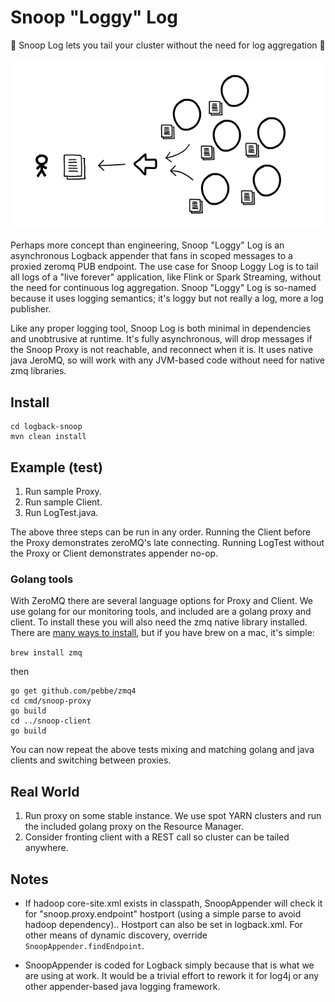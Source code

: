 # Snoop "Loggy" Log

👀 Snoop Log lets you tail your cluster without the need for log aggregation 👀

![log message flow](./ClusterTail.png)

Perhaps more concept than engineering, Snoop "Loggy" Log is an asynchronous Logback appender that fans in scoped messages to a proxied zeromq PUB endpoint. The use case for Snoop Loggy Log is to tail all logs of a "live forever" application, like Flink or Spark Streaming, without the need for continuous log aggregation. Snoop "Loggy" Log is so-named because it uses logging semantics; it's loggy but not really a log, more a log publisher. 
 
Like any proper logging tool, Snoop Log is both minimal in dependencies and unobtrusive at runtime. It's fully asynchronous, will drop messages if the Snoop Proxy is not reachable, and reconnect when it is. It uses native java JeroMQ, so will work with any JVM-based code without need for native zmq libraries.

## Install 
```
cd logback-snoop 
mvn clean install
```

## Example (test)

1. Run sample Proxy.
2. Run sample Client.
3. Run LogTest.java.

The above three steps can be run in any order. Running the Client before the Proxy demonstrates zeroMQ's late connecting. Running LogTest without the Proxy or Client demonstrates appender no-op. 

### Golang tools

With ZeroMQ there are several language options for Proxy and Client. We use golang for our monitoring tools, and included are a golang proxy and client. To install these you will also need the zmq native library installed. There are [many ways to install](http://zeromq.org/intro:get-the-software), but if you have brew on a mac, it's simple:

`brew install zmq`

then

```
go get github.com/pebbe/zmq4
cd cmd/snoop-proxy
go build
cd ../snoop-client
go build
```

You can now repeat the above tests mixing and matching golang and java clients and switching between proxies.

## Real World

1. Run proxy on some stable instance. We use spot YARN clusters and run the included golang proxy on the Resource Manager. 
2. Consider fronting client with a REST call so cluster can be tailed anywhere.

## Notes
* If hadoop core-site.xml exists in classpath, SnoopAppender will check it for "snoop.proxy.endpoint" hostport (using a simple parse to avoid hadoop dependency).. Hostport can also be set in logback.xml. For other means of dynamic discovery, override `SnoopAppender.findEndpoint`.

* SnoopAppender is coded for Logback simply because that is what we are using at work. It would be a trivial effort to rework it for log4j or any other appender-based java logging framework.
